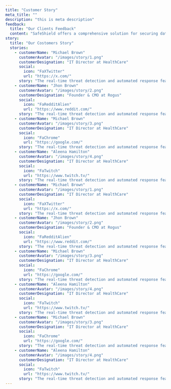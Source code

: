 ```yaml
---
title: "Customer Story"
meta_title: ""
description: "this is meta description"
feedback:
  title: "Our Clients Feedback"
  content: "SafeShield offers a comprehensive solution for securing data"
story:
  title: "Our Costomers Story"
  stories:
    - customerName: "Michael Brown"
      customerAvatar: "/images/story/1.png"
      customerDesignation: "IT Director at HealthCare"
      social:
        icon: "FaXTwitter"
        url: "https://x.com/"
      story: "The real-time threat detection and automated response features have significantly reduced our risk exposure. We now feel more confident than ever about our data security posture."
    - customerName: "Jhon Brown"
      customerAvatar: "/images/story/2.png"
      customerDesignation: "Founder & CMO at Rogus"
      social:
        icon: "FaRedditAlien"
        url: "https://www.reddit.com/"
      story: "The real-time threat detection and automated response features have significantly reduced our risk exposure. We now feel more confident than ever about our data security posture."
    - customerName: "Michael Brown"
      customerAvatar: "/images/story/3.png"
      customerDesignation: "IT Director at HealthCare"
      social:
        icon: "FaChrome"
        url: "https://google.com/"
      story: "The real-time threat detection and automated response features have significantly reduced our risk exposure. We now feel more confident than ever about our data security posture."
    - customerName: "Aleena Hamilton"
      customerAvatar: "/images/story/4.png"
      customerDesignation: "IT Director at HealthCare"
      social:
        icon: "FaTwitch"
        url: "https://www.twitch.tv/"
      story: "The real-time threat detection and automated response features have significantly reduced our risk exposure. We now feel more confident than ever about our data security posture."
    - customerName: "Michael Brown"
      customerAvatar: "/images/story/1.png"
      customerDesignation: "IT Director at HealthCare"
      social:
        icon: "FaXTwitter"
        url: "https://x.com/"
      story: "The real-time threat detection and automated response features have significantly reduced our risk exposure. We now feel more confident than ever about our data security posture."
    - customerName: "Jhon Brown"
      customerAvatar: "/images/story/2.png"
      customerDesignation: "Founder & CMO at Rogus"
      social:
        icon: "FaRedditAlien"
        url: "https://www.reddit.com/"
      story: "The real-time threat detection and automated response features have significantly reduced our risk exposure. We now feel more confident than ever about our data security posture."
    - customerName: "Michael Brown"
      customerAvatar: "/images/story/3.png"
      customerDesignation: "IT Director at HealthCare"
      social:
        icon: "FaChrome"
        url: "https://google.com/"
      story: "The real-time threat detection and automated response features have significantly reduced our risk exposure. We now feel more confident than ever about our data security posture."
    - customerName: "Aleena Hamilton"
      customerAvatar: "/images/story/4.png"
      customerDesignation: "IT Director at HealthCare"
      social:
        icon: "FaTwitch"
        url: "https://www.twitch.tv/"
      story: "The real-time threat detection and automated response features have significantly reduced our risk exposure. We now feel more confident than ever about our data security posture."
    - customerName: "Michael Brown"
      customerAvatar: "/images/story/3.png"
      customerDesignation: "IT Director at HealthCare"
      social:
        icon: "FaChrome"
        url: "https://google.com/"
      story: "The real-time threat detection and automated response features have significantly reduced our risk exposure. We now feel more confident than ever about our data security posture."
    - customerName: "Aleena Hamilton"
      customerAvatar: "/images/story/4.png"
      customerDesignation: "IT Director at HealthCare"
      social:
        icon: "FaTwitch"
        url: "https://www.twitch.tv/"
      story: "The real-time threat detection and automated response features have significantly reduced our risk exposure. We now feel more confident than ever about our data security posture."
---
```

